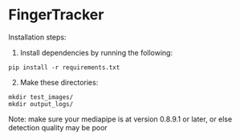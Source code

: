 # FingerTracker


Installation steps:

1. Install dependencies by running the following:
~~~
pip install -r requirements.txt
~~~
2. Make these directories:
~~~
mkdir test_images/
mkdir output_logs/
~~~





Note: make sure your mediapipe is at version 0.8.9.1 or later, or else detection quality may be poor
